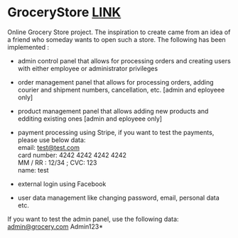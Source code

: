 # GroceryStore <a href="https://grocerystoreonline.azurewebsites.net/">LINK</a>

Online Grocery Store project. The inspiration to create came from an idea of a friend who someday wants to open such a store. The following has been implemented :

- admin control panel that allows for processing orders and creating users with either employee or administrator privileges

- order management panel that allows for processing orders, adding courier and shipment numbers, cancellation, etc. [admin and eployeee only]

- product management panel that allows adding new products and edditing existing ones [admin and eployeee only]

- payment processing using Stripe, if you want to test the payments, please use below data:<br>
email: test@test.com<br>
card number:  4242 4242 4242 4242<br>
MM / RR : 12/34 ; CVC: 123<br>
name: test<br>

- external login using Facebook

- user data management like changing password, email, personal data etc. 

If you want to test the admin panel, use the following data: 
admin@grocery.com
Admin123*





